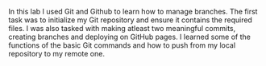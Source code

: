 In this lab I used Git and Github to learn how to manage branches. The first task was to initialize my Git repository and ensure it contains the required files. I was also tasked with making atleast two meaningful commits, creating branches and deploying on GitHub pages. I learned some of the functions of the basic Git commands and how to push from my local repository to my remote one.